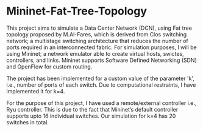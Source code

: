 # Mininet-Fat-Tree-Topology
This project aims to simulate a Data Center Network (DCN), using Fat tree topology proposed by M.Al-Fares, which is derived from Clos switching network; a multistage switching architecture that reduces the number of ports required in an interconnected fabric.
For simulation purposes, I will be using Mininet; a network emulator able to create virtual hosts, swictes, controllers, and links. Mininet supports Software Defined Networking (SDN) and OpenFlow for custom routing.

The project has been implemented for a custom value of the parameter 'k', i.e., number of ports of each switch. Due to computational restraints, I have implemented it for k=4.

For the purpose of this project, I have used a remote/external controller i.e., Ryu controller. This is due to the fact that Mininet’s default controller supports upto 16 individual switches. Our simulation for k=4 has 20 switches in total.  

